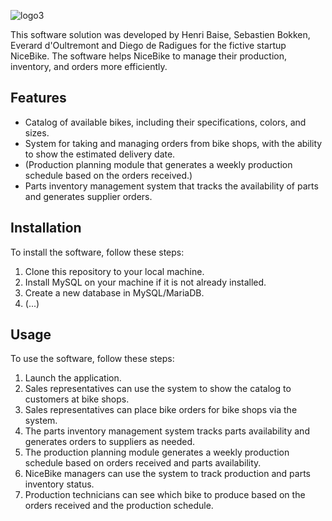 ![logo3](https://user-images.githubusercontent.com/99732004/227721401-31c074f0-0985-40af-b82d-c2b902c8e629.png)



This software solution was developed by Henri Baise, Sebastien Bokken, Everard d'Oultremont and Diego de Radigues for the fictive startup NiceBike. 
The software helps NiceBike to manage their production, inventory, and orders more efficiently.

## Features


- Catalog of available bikes, including their specifications, colors, and sizes.
- System for taking and managing orders from bike shops, with the ability to show the estimated delivery date.
- (Production planning module that generates a weekly production schedule based on the orders received.)
- Parts inventory management system that tracks the availability of parts and generates supplier orders.

## Installation

To install the software, follow these steps:

1. Clone this repository to your local machine.
2. Install MySQL on your machine if it is not already installed.
3. Create a new database in MySQL/MariaDB.
4. (...)

## Usage

To use the software, follow these steps:

1. Launch the application.
2. Sales representatives can use the system to show the catalog to customers at bike shops.
3. Sales representatives can place bike orders for bike shops via the system.
4. The parts inventory management system tracks parts availability and generates orders to suppliers as needed.
5. The production planning module generates a weekly production schedule based on orders received and parts availability.
6. NiceBike managers can use the system to track production and parts inventory status.
8. Production technicians can see which bike to produce based on the orders received and the production schedule.


